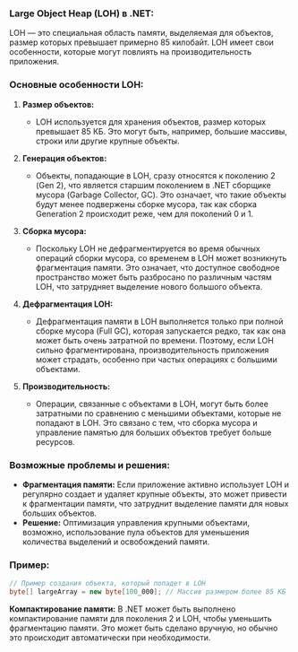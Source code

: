 ### Large Object Heap (LOH) в .NET:

LOH — это специальная область памяти, выделяемая для объектов, размер которых превышает примерно 85 килобайт. LOH имеет свои особенности, которые могут повлиять на производительность приложения.

### Основные особенности LOH:

1. **Размер объектов:**
    
    - LOH используется для хранения объектов, размер которых превышает 85 КБ. Это могут быть, например, большие массивы, строки или другие крупные объекты.
2. **Генерация объектов:**
    
    - Объекты, попадающие в LOH, сразу относятся к поколению 2 (Gen 2), что является старшим поколением в .NET сборщике мусора (Garbage Collector, GC). Это означает, что такие объекты будут менее подвержены сборке мусора, так как сборка Generation 2 происходит реже, чем для поколений 0 и 1.
3. **Сборка мусора:**
    
    - Поскольку LOH не дефрагментируется во время обычных операций сборки мусора, со временем в LOH может возникнуть фрагментация памяти. Это означает, что доступное свободное пространство может быть разбросано по различным частям LOH, что затрудняет выделение нового большого объекта.
4. **Дефрагментация LOH:**
    
    - Дефрагментация памяти в LOH выполняется только при полной сборке мусора (Full GC), которая запускается редко, так как она может быть очень затратной по времени. Поэтому, если LOH сильно фрагментирована, производительность приложения может страдать, особенно при частых операциях с большими объектами.
5. **Производительность:**
    
    - Операции, связанные с объектами в LOH, могут быть более затратными по сравнению с меньшими объектами, которые не попадают в LOH. Это связано с тем, что сборка мусора и управление памятью для больших объектов требует больше ресурсов.

### Возможные проблемы и решения:

- **Фрагментация памяти:** Если приложение активно использует LOH и регулярно создает и удаляет крупные объекты, это может привести к фрагментации памяти, что затруднит выделение памяти для новых больших объектов.
- **Решение:** Оптимизация управления крупными объектами, возможно, использование пула объектов для уменьшения количества выделений и освобождений памяти.

### Пример:

```csharp
// Пример создания объекта, который попадет в LOH
byte[] largeArray = new byte[100_000]; // Массив размером более 85 КБ
```

**Компактирование памяти:** В .NET может быть выполнено компактирование памяти для поколения 2 и LOH, чтобы уменьшить фрагментацию памяти. Это может быть сделано вручную, но обычно это происходит автоматически при необходимости.

